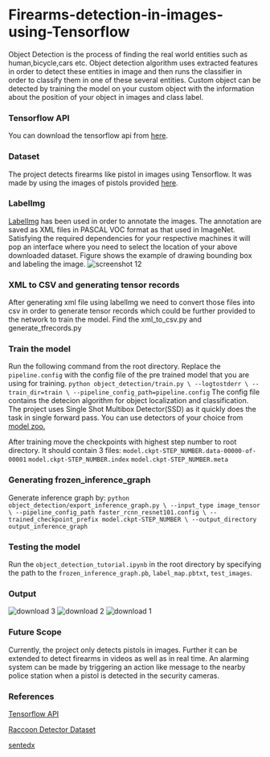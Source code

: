 # Firearms-detection-in-images-using-Tensorflow


Object Detection is the process of finding the real world entities such as human,bicycle,cars etc. Object detection algorithm uses extracted features in order to detect these entities in image and then runs the classifier in order to classify them in one of these several entities. Custom object can be detected by training the model on your custom object with the information about the position of your object in images and class label. 

### Tensorflow API

You can download the tensorflow api from [here](https://github.com/tensorflow/models/tree/master/research/object_detection).
### Dataset

The project detects firearms like pistol in images using Tensorflow. It was made by using the images of pistols provided [here](https://sci2s.ugr.es/weapons-detection). 

### LabelImg

[LabelImg](https://github.com/tzutalin/labelImg) has been used in order to annotate the images. The annotation are saved as XML files in PASCAL VOC format as that used in ImageNet. Satisfying the required dependencies for your respective machines it will pop an interface where you need to select the location of your above downloaded dataset. Figure shows the example of drawing bounding box and labeling the image.
![screenshot 12](https://user-images.githubusercontent.com/20052459/45665781-35309200-bb30-11e8-81e3-4290f5415752.png)

### XML to CSV and generating tensor records

After generating xml file using labelImg we need to convert those files into csv in order to generate tensor records which could be further provided to the network to train the model. Find the xml_to_csv.py and generate_tfrecords.py

### Train the model
Run the following command from the root directory. Replace the `pipeline.config` with the config file of the pre trained model that you are using for training.
`python object_detection/train.py \
        --logtostderr \
        --train_dir=train \
        --pipeline_config_path=pipeline.config`
The config file contains the detecion algorithm for object localization and classification. The project uses Single Shot Multibox Detector(SSD) as it quickly does the task in single forward pass. You can use detectors of your choice from [model zoo.](https://github.com/tensorflow/models/blob/master/research/object_detection/g3doc/detection_model_zoo.md)  

After training move the checkpoints with highest step number to root directory. It should contain 3 files:
`model.ckpt-STEP_NUMBER.data-00000-of-00001`
`model.ckpt-STEP_NUMBER.index`
`model.ckpt-STEP_NUMBER.meta`

### Generating frozen_inference_graph

Generate inference graph by:
`python object_detection/export_inference_graph.py \
        --input_type image_tensor \
        --pipeline_config_path faster_rcnn_resnet101.config \
        --trained_checkpoint_prefix model.ckpt-STEP_NUMBER \
        --output_directory output_inference_graph`
### Testing the model
Run the `object_detection_tutorial.ipynb` in the root directory by specifying the path to the `frozen_inference_graph.pb`, `label_map.pbtxt`, `test_images`.

### Output
![download 3](https://user-images.githubusercontent.com/20052459/45665884-b0924380-bb30-11e8-99b2-574abbfcbaff.png)
![download 2](https://user-images.githubusercontent.com/20052459/45665898-c99af480-bb30-11e8-9d5c-8701ee27d891.png)
![download 1](https://user-images.githubusercontent.com/20052459/45665908-dae40100-bb30-11e8-9576-02afbf1c8928.png)

### Future Scope
Currently, the project only detects pistols in images. Further it can be extended to detect firearms in videos as well as in real time. An alarming system can be made by triggering an action like message to the nearby police station when a pistol is detected in the security cameras.

### References
[Tensorflow API](https://github.com/tensorflow/models/tree/master/research/object_detection)

[Raccoon Detector Dataset](https://github.com/datitran/raccoon_dataset)

[sentedx](https://www.youtube.com/playlist?list=PLQVvvaa0QuDcNK5GeCQnxYnSSaar2tpku)


